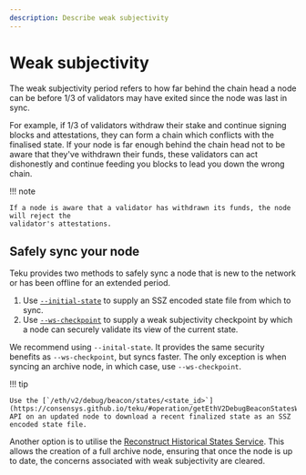 ```yaml
---
description: Describe weak subjectivity
---
```


# Weak subjectivity

The weak subjectivity period refers to how far behind the chain head a node can be before 1/3 of
validators may have exited since the node was last in sync.

For example, if 1/3 of validators withdraw their stake and continue signing blocks and
attestations, they can form a chain which conflicts with the finalised state. If your node is far
enough behind the chain head not to be aware that they've withdrawn their funds, these validators
can act dishonestly and continue feeding you blocks to lead you down the wrong chain.

!!! note

    If a node is aware that a validator has withdrawn its funds, the node will reject the
    validator's attestations.

## Safely sync your node

Teku provides two methods to safely sync a node that is new to the network or has been offline for an extended period.

1. Use [`--initial-state`](../Reference/CLI/CLI-Syntax.md#initial-state) to supply an SSZ encoded
    state file from which to sync.
2. Use [`--ws-checkpoint`](../Reference/CLI/CLI-Syntax.md#ws-checkpoint) to supply a weak
    subjectivity checkpoint by which a node can securely validate its view of the current state.

We recommend using `--inital-state`.
It provides the same security benefits as `--ws-checkpoint`, but syncs faster.
The only exception is when syncing an archive node, in which case, use `--ws-checkpoint`.

!!! tip

    Use the [`/eth/v2/debug/beacon/states/<state_id>`](https://consensys.github.io/teku/#operation/getEthV2DebugBeaconStatesWithState_id)
    API on an updated node to download a recent finalized state as an SSZ encoded state file.

Another option is to utilise the [Reconstruct Historical States Service](../HowTo/Reconstruct-Historical-States-Service.md).
This allows the creation of a full archive node, ensuring that once the node is up to date, the concerns associated with weak
subjectivity are cleared.
